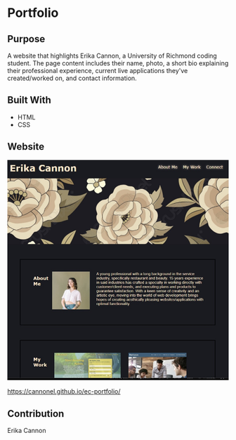 # Portfolio

## Purpose

A website that highlights Erika Cannon, a University of Richmond coding student. The page content includes their name, photo, a short bio explaining their professional experience, current live applications they've created/worked on, and contact information. 

## Built With

- HTML
- CSS

## Website
<img src="assets/images/portfolio-ss.jpg"></img>

https://cannonel.github.io/ec-portfolio/

## Contribution

Erika Cannon

